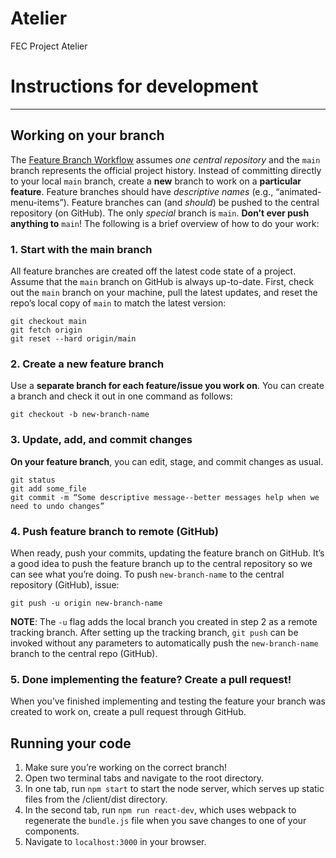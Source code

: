 # Atelier
FEC Project Atelier

# Instructions for development
---
## Working on your branch
The [Feature Branch Workflow](https://www.atlassian.com/git/tutorials/comparing-workflows/feature-branch-workflow) assumes *one central repository* and the `main` branch represents the official project history.
Instead of committing directly to your local `main` branch, create a **new** branch to work on a **particular feature**. Feature branches should have *descriptive names* (e.g., “animated-menu-items”).
Feature branches can (and *should*) be pushed to the central repository (on GitHub). The only *special* branch is `main`. **Don’t ever push anything to** `main`! The following is a brief overview of how to do your work:
### 1. Start with the main branch
All feature branches are created off the latest code state of a project. Assume that the `main` branch on GitHub is always up-to-date. First, check out the `main` branch on your machine, pull the latest updates, and reset the repo’s local copy of `main` to match the latest version:
```
git checkout main
git fetch origin
git reset --hard origin/main
```
### 2. Create a new feature branch
Use a **separate branch for each feature/issue you work on**. You can create a branch and check it out in one command as follows:
```
git checkout -b new-branch-name
```
### 3. Update, add, and commit changes
**On your feature branch**, you can edit, stage, and commit changes as usual.
```
git status
git add some_file
git commit -m “Some descriptive message--better messages help when we need to undo changes”
```
### 4. Push feature branch to remote (GitHub)
When ready, push your commits, updating the feature branch on GitHub. It’s a good idea to push the feature branch up to the central repository so we can see what you’re doing. To push `new-branch-name` to the central repository (GitHub), issue:
```
git push -u origin new-branch-name
```
**NOTE**: The `-u` flag adds the local branch you created in step 2 as a remote tracking branch. After setting up the tracking branch, `git push` can be invoked without any parameters to automatically push the `new-branch-name` branch to the central repo (GitHub).
### 5. Done implementing the feature? Create a pull request!
When you’ve finished implementing and testing the feature your branch was created to work on, create a pull request through GitHub.
## Running your code
1. Make sure you’re working on the correct branch!
2. Open two terminal tabs and navigate to the root directory.
3. In one tab, run `npm start` to start the node server, which serves up static files from the /client/dist directory.
4. In the second tab, run `npm run react-dev`, which uses webpack to regenerate the `bundle.js` file when you save changes to one of your components.
5. Navigate to `localhost:3000` in your browser.